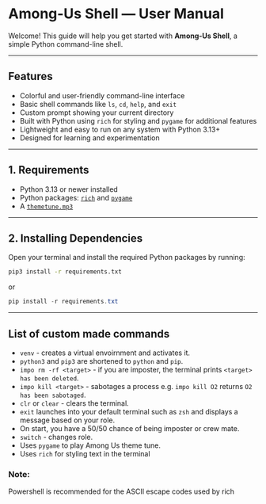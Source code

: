 # Among-Us Shell — User Manual

Welcome! This guide will help you get started with **Among-Us Shell**, a simple Python command-line shell.

---

## Features

- Colorful and user-friendly command-line interface  
- Basic shell commands like `ls`, `cd`, `help`, and `exit`  
- Custom prompt showing your current directory  
- Built with Python using `rich` for styling and `pygame` for additional features  
- Lightweight and easy to run on any system with Python 3.13+  
- Designed for learning and experimentation 

---

## 1. Requirements

- Python 3.13 or newer installed  
- Python packages: [`rich`](https://github.com/Textualize/rich) and [`pygame`](https://github.com/pygame/pygame)
- A [`themetune.mp3`](https://tuna.voicemod.net/sound/24225899-3086-47e3-a873-1464e84586cf)

---

## 2. Installing Dependencies

Open your terminal and install the required Python packages by running:

```bash
pip3 install -r requirements.txt
```
or
```powershell
pip install -r requirements.txt
```

---

## List of custom made commands

- `venv` - creates a virtual envoirnment and activates it.
- `python3` and `pip3` are shortened to `python` and `pip`.
- `impo rm -rf <target>` - if you are imposter, the terminal prints `<target> has been deleted`.
- `impo kill <target>` - sabotages a process e.g. `impo kill O2` returns `O2 has been sabotaged`.
- `clr` or `clear` - clears the terminal.
- `exit` launches into your default terminal such as `zsh` and displays a message based on your role.
- On start, you have a 50/50 chance of being imposter or crew mate.
- `switch` - changes role.
- Uses `pygame` to play Among Us theme tune.
- Uses `rich` for styling text in the terminal

### Note:
Powershell is recommended for the ASCII escape codes used by rich
